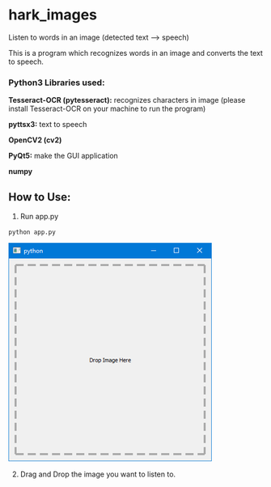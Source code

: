 # hark_images
Listen to words in an image (detected text --> speech)

This is a program which recognizes words in an image and converts the text to speech.

### Python3 Libraries used:
**Tesseract-OCR (pytesseract):** recognizes characters in image (please install Tesseract-OCR on your machine to run the program)

**pyttsx3:** text to speech

**OpenCV2 (cv2)**

**PyQt5:** make the GUI application

**numpy**

## How to Use:

1. Run app.py
```
python app.py
```

![main application window](Screenshots/Screenshot_1.png)

2. Drag and Drop the image you want to listen to.
